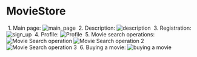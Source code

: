 ﻿# MovieStore
﻿ 1. Main page:
 ![main_page](https://user-images.githubusercontent.com/126081409/234093933-f259a5e0-ec1c-438a-a4b6-42685923e807.JPG)
﻿ 2. Description:
 ![description](https://user-images.githubusercontent.com/126081409/234094622-b60c9c39-c06d-4ec2-9e48-4638c1f45d4c.JPG)
﻿ 3. Registration:
 ![sign_up](https://user-images.githubusercontent.com/126081409/234094831-f93f1070-684c-4776-8847-e0fa1ac85147.JPG)
﻿ 4. Profile:
 ![Profile](https://user-images.githubusercontent.com/126081409/234114286-bedf2c20-0ea0-4866-bd42-153ad59f499b.JPG)
﻿ 5. Movie search operations:
 ![Movie Search operation](https://user-images.githubusercontent.com/126081409/234301444-8abb05fd-5b59-4c99-be34-5e8114d966e6.JPG)
 ![Movie Search operation 2](https://user-images.githubusercontent.com/126081409/234301488-4a555afb-62fb-4c40-9ac2-e0918f5d6c46.JPG)
 ![Movie Search operation 3](https://user-images.githubusercontent.com/126081409/234301531-6bf81f90-8248-4754-ad52-79af09a8036f.JPG)
﻿ 6. Buying a movie:
 ![buying a movie](https://user-images.githubusercontent.com/126081409/234631745-0757a853-a812-44a3-ab27-edc32067bc7e.JPG)


